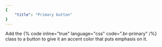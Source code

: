 ```yaml
---
{
	"title": "Primary button"
}
---
```


Add the {% code inline="true" language="css" code=".br-primary" /%}
class to a button to give it an accent color that puts emphasis on it.
